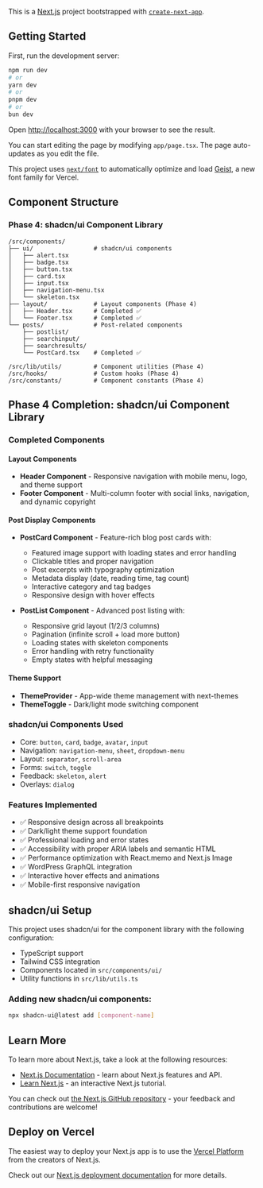 This is a [Next.js](https://nextjs.org) project bootstrapped with [`create-next-app`](https://nextjs.org/docs/app/api-reference/cli/create-next-app).

## Getting Started

First, run the development server:

```bash
npm run dev
# or
yarn dev
# or
pnpm dev
# or
bun dev
```

Open [http://localhost:3000](http://localhost:3000) with your browser to see the result.

You can start editing the page by modifying `app/page.tsx`. The page auto-updates as you edit the file.

This project uses [`next/font`](https://nextjs.org/docs/app/building-your-application/optimizing/fonts) to automatically optimize and load [Geist](https://vercel.com/font), a new font family for Vercel.

## Component Structure

### Phase 4: shadcn/ui Component Library

```
/src/components/
├── ui/                 # shadcn/ui components
│   ├── alert.tsx
│   ├── badge.tsx
│   ├── button.tsx
│   ├── card.tsx
│   ├── input.tsx
│   ├── navigation-menu.tsx
│   └── skeleton.tsx
├── layout/             # Layout components (Phase 4)
│   ├── Header.tsx      # Completed ✅
│   └── Footer.tsx      # Completed ✅
└── posts/              # Post-related components
    ├── postlist/
    ├── searchinput/
    ├── searchresults/
    └── PostCard.tsx    # Completed ✅

/src/lib/utils/         # Component utilities (Phase 4)
/src/hooks/             # Custom hooks (Phase 4)
/src/constants/         # Component constants (Phase 4)
```

## Phase 4 Completion: shadcn/ui Component Library

### Completed Components

#### Layout Components
- **Header Component** - Responsive navigation with mobile menu, logo, and theme support
- **Footer Component** - Multi-column footer with social links, navigation, and dynamic copyright

#### Post Display Components  
- **PostCard Component** - Feature-rich blog post cards with:
  - Featured image support with loading states and error handling
  - Clickable titles and proper navigation
  - Post excerpts with typography optimization
  - Metadata display (date, reading time, tag count)
  - Interactive category and tag badges
  - Responsive design with hover effects

- **PostList Component** - Advanced post listing with:
  - Responsive grid layout (1/2/3 columns)
  - Pagination (infinite scroll + load more button)
  - Loading states with skeleton components
  - Error handling with retry functionality
  - Empty states with helpful messaging

#### Theme Support
- **ThemeProvider** - App-wide theme management with next-themes
- **ThemeToggle** - Dark/light mode switching component

### shadcn/ui Components Used
- Core: `button`, `card`, `badge`, `avatar`, `input`
- Navigation: `navigation-menu`, `sheet`, `dropdown-menu`
- Layout: `separator`, `scroll-area`
- Forms: `switch`, `toggle`
- Feedback: `skeleton`, `alert`
- Overlays: `dialog`

### Features Implemented
- ✅ Responsive design across all breakpoints
- ✅ Dark/light theme support foundation
- ✅ Professional loading and error states
- ✅ Accessibility with proper ARIA labels and semantic HTML
- ✅ Performance optimization with React.memo and Next.js Image
- ✅ WordPress GraphQL integration
- ✅ Interactive hover effects and animations
- ✅ Mobile-first responsive navigation

## shadcn/ui Setup

This project uses shadcn/ui for the component library with the following configuration:
- TypeScript support
- Tailwind CSS integration
- Components located in `src/components/ui/`
- Utility functions in `src/lib/utils.ts`

### Adding new shadcn/ui components:
```bash
npx shadcn-ui@latest add [component-name]
```

## Learn More

To learn more about Next.js, take a look at the following resources:

- [Next.js Documentation](https://nextjs.org/docs) - learn about Next.js features and API.
- [Learn Next.js](https://nextjs.org/learn) - an interactive Next.js tutorial.

You can check out [the Next.js GitHub repository](https://github.com/vercel/next.js) - your feedback and contributions are welcome!

## Deploy on Vercel

The easiest way to deploy your Next.js app is to use the [Vercel Platform](https://vercel.com/new?utm_medium=default-template&filter=next.js&utm_source=create-next-app&utm_campaign=create-next-app-readme) from the creators of Next.js.

Check out our [Next.js deployment documentation](https://nextjs.org/docs/app/building-your-application/deploying) for more details.